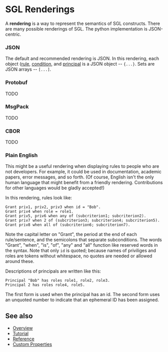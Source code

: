 # SGL Renderings

A __rendering__ is a way to represent the semantics of SGL constructs.
There are many possible renderings of SGL. The python implementation
is JSON-centric.

### JSON

The default and recommended rendering is JSON. In this rendering, each
object ([rule](reference.md#rules), [condition](reference.md#condition),
and [principal](reference.md#principal) is a JSON object -- `{...}`. 
Sets are JSON arrays -- `[...]`.

### Protobuf

TODO

### MsgPack

TODO

### CBOR

TODO

### Plain English

This might be a useful rendering when displaying rules to people who
are not developers. For example, it could be used in documentation, 
academic papers, error messages, and so forth. (Of course, English isn't
the only human language that might benefit from a friendly rendering.
Contributions for other languages would be gladly accepted!)

In this rendering, rules look like:

```text
Grant priv1, priv2, priv3 when id = "Bob". 
Grant priv4 when role = role1.
Grant priv5, priv6 when any of (subcriterion1; subcriterion2).
Grant priv7 when 2 of (subcriterion3; subcriterion4; subcriterion5).
Grant priv8 when all of (subcriterion6; subcriterion7).
```

Note the capital letter on "Grant", the period at the end of each
rule/sentence, and the semicolons that separate subconditions. The words
"Grant", "when", "is", "of", "any" and "all" function like reserved words
in the syntax. Note that only `id` is quoted; because names of priviliges
and roles are tokens without whitespace, no quotes are needed or allowed
around these.

Descriptions of principals are written like this:

```text
Principal "Bob" has roles role1, role2, role3.
Principal 2 has roles role4, role5. 
```

The first form is used when the principal has an id. The second form
uses an unquoted number to indicate that an ephemeral ID has been assigned.

## See also
* [Overview](../README.md)
* [Tutorial](tutorial.md)
* [Reference](reference.md)
* [Custom Properties](custom-properties.md)

